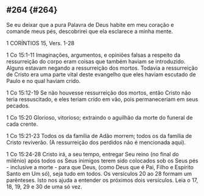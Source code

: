 ## #264 {#264}

Se eu deixar que a pura Palavra de Deus habite em meu coração e comande meus pés, descobrirei que ela esclarece a minha mente.

1 CORÍNTIOS 15, Vers. 1-28

1 Co 15:1-11 Imaginações, argumentos, e opiniões falsas a respeito da ressurreição do corpo eram coisas que também haviam se introduzido. Alguns estavam negando a ressurreição dos mortos. Todavia a ressurreição de Cristo era uma parte vital deste evangelho que eles haviam escutado de Paulo e no qual haviam crido.

1 Co 15:12-19 Se não houvesse ressurreição dos mortos, então Cristo não teria ressuscitado, e eles teriam crido em vão, pois permaneceriam em seus pecados.

1 Co 15:20 Glorioso, vitorioso; extraindo o aguilhão da morte do funeral de cada crente.

1 Co 15:21-23 Todos os da família de Adão morrem; todos os da família de Cristo reviverão. (A ressurreição dos perdidos não é mencionada aqui).

1 Co 15:24-28 Cristo irá, a seu tempo, entregar Seu reino (no final do milênio) após todos os Seus inimigos terem sido colocados sob os Seus pés - inclusive a morte - para que Deus, (como Deus que é Pai, Filho e Espírito Santo em Um só), seja tudo em todos. Os versículos 20 ao 28 formam um parênteses. Isto nos ajuda a entender os próximos dois versículos. Leia o 17, 18, 19, 29 e 30 de uma só vez.